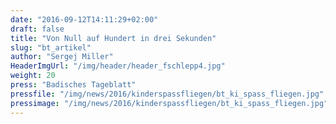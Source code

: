 ```yaml
---
date: "2016-09-12T14:11:29+02:00"
draft: false
title: "Von Null auf Hundert in drei Sekunden"
slug: "bt_artikel"
author: "Sergej Miller"
HeaderImgUrl: "/img/header/header_fschlepp4.jpg"
weight: 20
press: "Badisches Tageblatt"
pressfile: "/img/news/2016/kinderspassfliegen/bt_ki_spass_fliegen.jpg"
pressimage: "/img/news/2016/kinderspassfliegen/bt_ki_spass_fliegen.jpg"
---
```

